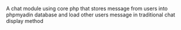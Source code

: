 A chat module using core php that stores message from users into phpmyadin database and load other users message in traditional chat display method
